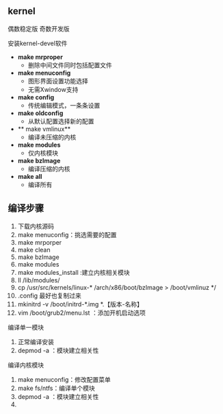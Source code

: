 ## kernel
偶数稳定版
奇数开发版

安装kernel-devel软件

- **make mrproper**
	- 删除中间文件同时包括配置文件
- **make menuconfig**
	- 图形界面设置功能选择
	- 无需Xwindow支持
- **make config**
	- 传统编辑模式，一条条设置
- **make oldconfig**
	- 从默认配置选择新的配置
- ** make vmlinux**
	- 编译未压缩的内核
- **make modules**
	- 仅内核模块
- **make bzImage**
	- 编译压缩的内核
- **make all**
	- 编译所有

## 编译步骤
1. 下载内核源码
2. make menuconfig：挑选需要的配置
3. make mrporper
4. make clean
5. make bzImage
6. make modules
7. make modules_install :建立内核相关模块
8. ll /lib/modules/
9. cp /usr/src/kernels/linux-* /arch/x86/boot/bzImage > /boot/vmlinuz */
10. .config 最好也复制过来
11. mkinitrd -v /boot/initrd-*.img  *.【版本-名称】
12. vim /boot/grub2/menu.lst ：添加开机启动选项

编译单一模块
1. 正常编译安装
2. depmod -a ：模块建立相关性
 
编译内核模块
 1. make menuconfig：修改配置菜单
15. make fs/ntfs：编译单个模块
16. depmod -a ：模块建立相关性
17. 
<!--stackedit_data:
eyJoaXN0b3J5IjpbMTA5NDU1NTA0NiwtMTQ1NTA5NDkwNyw2NT
I2NTgzODksMjA1Nzk3MDkzOSw1MTYzNTk1ODMsNzQ4MDk0MTY5
XX0=
-->